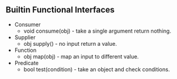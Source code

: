## Builtin Functional Interfaces

 * Consumer
   * void consume(obj) - take a single argument return nothing.
 * Supplier
   * obj supply() - no input return a value.
 * Function
   * obj map(obj) - map an input to different value.
 * Predicate
   * bool test(condition) - take an object and check conditions.